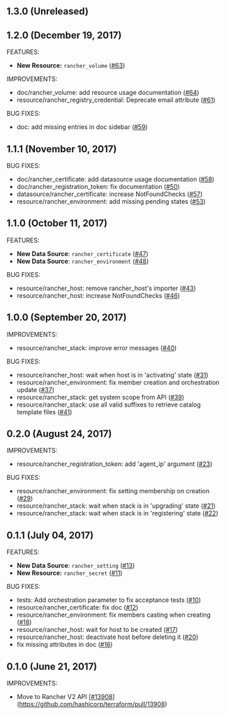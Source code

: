 ## 1.3.0 (Unreleased)
## 1.2.0 (December 19, 2017)

FEATURES:

* **New Resource:** `rancher_volume` ([#63](https://github.com/terraform-providers/terraform-provider-rancher/issues/63))

IMPROVEMENTS:

* doc/rancher_volume: add resource usage documentation ([#64](https://github.com/terraform-providers/terraform-provider-rancher/issues/64))
* resource/rancher_registry_credential: Deprecate email attribute ([#61](https://github.com/terraform-providers/terraform-provider-rancher/issues/61))

BUG FIXES:

* doc: add missing entries in doc sidebar ([#59](https://github.com/terraform-providers/terraform-provider-rancher/issues/59))

## 1.1.1 (November 10, 2017)

BUG FIXES:

* doc/rancher_certificate: add datasource usage documentation ([#58](https://github.com/terraform-providers/terraform-provider-rancher/issues/58))
* doc/rancher_registration_token: fix documentation ([#50](https://github.com/terraform-providers/terraform-provider-rancher/issues/50))
* datasource/rancher_certificate: increase NotFoundChecks ([#57](https://github.com/terraform-providers/terraform-provider-rancher/issues/57))
* resource/rancher_environment: add missing pending states ([#53](https://github.com/terraform-providers/terraform-provider-rancher/issues/53))

## 1.1.0 (October 11, 2017)

FEATURES:

* **New Data Source**: `rancher_certificate` ([#47](https://github.com/terraform-providers/terraform-provider-rancher/issues/47))
* **New Data Source**: `rancher_environment` ([#48](https://github.com/terraform-providers/terraform-provider-rancher/issues/48))

BUG FIXES:

* resource/rancher_host: remove rancher_host's importer ([#43](https://github.com/terraform-providers/terraform-provider-rancher/issues/43))
* resource/rancher_host: increase NotFoundChecks ([#46](https://github.com/terraform-providers/terraform-provider-rancher/issues/46))

## 1.0.0 (September 20, 2017)

IMPROVEMENTS:

* resource/rancher_stack: improve error messages ([#40](https://github.com/terraform-providers/terraform-provider-rancher/issues/40))

BUG FIXES:

* resource/rancher_host: wait when host is in 'activating' state ([#31](https://github.com/terraform-providers/terraform-provider-rancher/issues/31))
* resource/rancher_environment: fix member creation and orchestration update
  ([#37](https://github.com/terraform-providers/terraform-provider-rancher/issues/37))
* resource/rancher_stack: get system scope from API ([#39](https://github.com/terraform-providers/terraform-provider-rancher/issues/39))
* resource/rancher_stack: use all valid suffixes to retrieve catalog template
  files ([#41](https://github.com/terraform-providers/terraform-provider-rancher/issues/41))

## 0.2.0 (August 24, 2017)

IMPROVEMENTS:

* resource/rancher_registration_token: add 'agent_ip' argument ([#23](https://github.com/terraform-providers/terraform-provider-rancher/issues/23))

BUG FIXES:

* resource/rancher_environment: fix setting membership on creation ([#29](https://github.com/terraform-providers/terraform-provider-rancher/issues/29))
* resource/rancher_stack: wait when stack is in 'upgrading' state ([#21](https://github.com/terraform-providers/terraform-provider-rancher/issues/21))
* resource/rancher_stack: wait when stack is in 'registering' state ([#22](https://github.com/terraform-providers/terraform-provider-rancher/issues/22))

## 0.1.1 (July 04, 2017)

FEATURES:

* **New Data Source**: `rancher_setting` ([#13](https://github.com/terraform-providers/terraform-provider-rancher/issues/13))
* **New Resource:** `rancher_secret` ([#11](https://github.com/terraform-providers/terraform-provider-rancher/issues/11))

BUG FIXES:

* tests: Add orchestration parameter to fix acceptance tests ([#10](https://github.com/terraform-providers/terraform-provider-rancher/issues/10))
* resource/rancher_certificate: fix doc ([#12](https://github.com/terraform-providers/terraform-provider-rancher/issues/12))
* resource/rancher_environment: fix members casting when creating ([#18](https://github.com/terraform-providers/terraform-provider-rancher/issues/18))
* resource/rancher_host: wait for host to be created ([#17](https://github.com/terraform-providers/terraform-provider-rancher/issues/17))
* resource/rancher_host: deactivate host before deleting it ([#20](https://github.com/terraform-providers/terraform-provider-rancher/issues/20))
* fix missing attributes in doc ([#16](https://github.com/terraform-providers/terraform-provider-rancher/issues/16))

## 0.1.0 (June 21, 2017)

IMPROVEMENTS:

* Move to Rancher V2 API [[#13908](https://github.com/terraform-providers/terraform-provider-rancher/issues/13908)](https://github.com/hashicorp/terraform/pull/13908)
